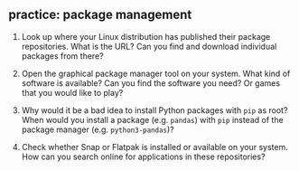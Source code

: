 ## practice: package management

1. Look up where your Linux distribution has published their package repositories. What is the URL? Can you find and download individual packages from there?

2. Open the graphical package manager tool on your system. What kind of software is available? Can you find the software you need? Or games that you would like to play?

3. Why would it be a bad idea to install Python packages with `pip` as root? When would you install a package (e.g. `pandas`) with `pip` instead of the package manager (e.g. `python3-pandas`)?

4. Check whether Snap or Flatpak is installed or available on your system. How can you search online for applications in these repositories?

